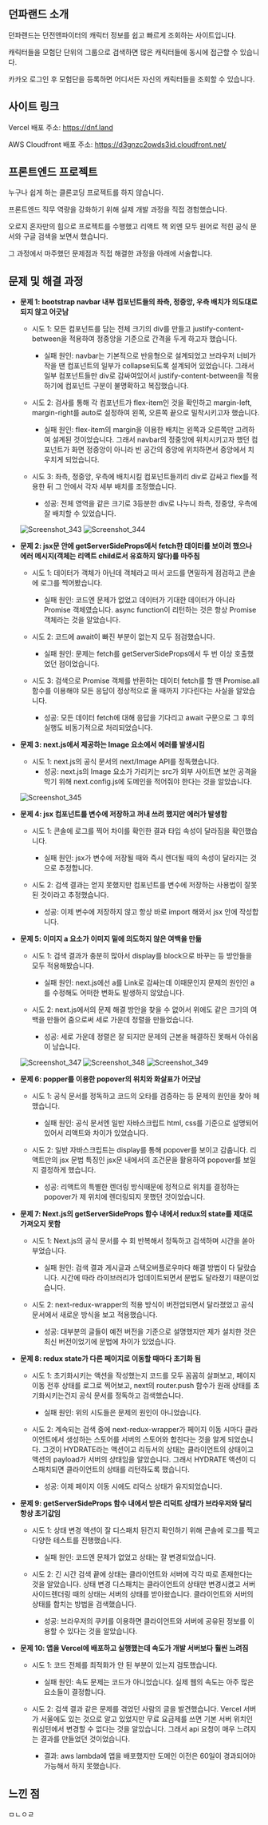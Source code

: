## 던파랜드 소개

던파랜드는 던전앤파이터의 캐릭터 정보를 쉽고 빠르게 조회하는 사이트입니다.

캐릭터들을 모험단 단위의 그룹으로 검색하면 많은 캐릭터들에 동시에 접근할 수 있습니다.

카카오 로그인 후 모험단을 등록하면 어디서든 자신의 캐릭터들을 조회할 수 있습니다.

## 사이트 링크

Vercel 배포 주소: https://dnf.land

AWS Cloudfront 배포 주소: https://d3gnzc2owds3id.cloudfront.net/

## 프론트엔드 프로젝트

누구나 쉽게 하는 클론코딩 프로젝트를 하지 않습니다.

프론트엔드 직무 역량을 강화하기 위해 실제 개발 과정을 직접 경험했습니다.

오로지 혼자만의 힘으로 프로젝트를 수행했고 리액트 책 외엔 모두 원어로 적힌 공식 문서와 구글 검색을 보면서 했습니다.

그 과정에서 마주했던 문제점과 직접 해결한 과정을 아래에 서술합니다.

## 문제 및 해결 과정

- **문제 1: bootstrap navbar 내부 컴포넌트들의 좌측, 정중앙, 우측 배치가 의도대로 되지 않고 어긋남**

  - 시도 1: 모든 컴포넌트를 담는 전체 크기의 div를 만들고 justify-content-between을 적용하여 정중앙을 기준으로 간격을 두게 하고자 했습니다.
    - 실패 원인: navbar는 기본적으로 반응형으로 설계되었고 브라우저 너비가 작을 땐 컴포넌트의 일부가 collapse되도록 설계되어 있었습니다. 그래서 일부 컴포넌트들만 div로 감싸여있어서 justify-content-between을 적용하기에 컴포넌트 구분이 불명확하고 복잡했습니다.
   
  - 시도 2: 검사를 통해 각 컴포넌트가 flex-item인 것을 확인하고 margin-left, margin-right를 auto로 설정하여 왼쪽, 오른쪽 끝으로 밀착시키고자 했습니다.
    - 실패 원인: flex-item의 margin을 이용한 배치는 왼쪽과 오른쪽만 고려하여 설계된 것이었습니다. 그래서 navbar의 정중앙에 위치시키고자 했던 컴포넌트가 화면 정중앙이 아니라 빈 공간의 중앙에 위치하면서 중앙에서 치우치게 되었습니다.
    
  - 시도 3: 좌측, 정중앙, 우측에 배치시킬 컴포넌트들끼리 div로 감싸고 flex를 적용한 뒤 그 안에서 각자 세부 배치를 조정했습니다.
    - 성공: 전체 영역을 같은 크기로 3등분한 div로 나누니 좌측, 정중앙, 우측에 잘 배치할 수 있었습니다.
    
  ![Screenshot_343](https://user-images.githubusercontent.com/59219773/137828142-a966997e-f253-4539-a497-61f327ef6476.png)
  ![Screenshot_344](https://user-images.githubusercontent.com/59219773/137828270-abb7063c-5184-4282-987e-d02c34458993.png)


- **문제 2: jsx문 안에 getServerSideProps에서 fetch한 데이터를 보이려 했으나 에러 메시지(객체는 리액트 child로서 유효하지 않다)를 마주침**

  - 시도 1: 데이터가 객체가 아닌데 객체라고 떠서 코드를 면밀하게 점검하고 콘솔에 로그를 찍어봤습니다.
    - 실패 원인: 코드엔 문제가 없었고 데이터가 기대한 데이터가 아니라 Promise 객체였습니다. async function이 리턴하는 것은 항상 Promise 객체라는 것을 알았습니다.
    
  - 시도 2: 코드에 await이 빠진 부분이 없는지 모두 점검했습니다.
    - 실패 원인: 문제는 fetch를 getServerSideProps에서 두 번 이상 호출했었던 점이었습니다.
    
  - 시도 3: 검색으로 Promise 객체를 반환하는 데이터 fetch를 할 땐 Promise.all 함수를 이용해야 모든 응답이 정상적으로 올 때까지 기다린다는 사실을 알았습니다.
    - 성공: 모든 데이터 fetch에 대해 응답을 기다리고 await 구문으로 그 후의 실행도 비동기적으로 처리되었습니다.


- **문제 3: next.js에서 제공하는 Image 요소에서 에러를 발생시킴**

  - 시도 1: next.js의 공식 문서의 next/Image API를 정독했습니다.
    - 성공: next.js의 Image 요소가 가리키는 src가 외부 사이트면 보안 공격을 막기 위해 next.config.js에 도메인을 적어줘야 한다는 것을 알았습니다.
    
  ![Screenshot_345](https://user-images.githubusercontent.com/59219773/137830116-ebb32908-f109-4398-aea0-398f66993296.png)


- **문제 4: jsx 컴포넌트를 변수에 저장하고 꺼내 쓰려 했지만 에러가 발생함**

  - 시도 1: 콘솔에 로그를 찍어 차이를 확인한 결과 타입 속성이 달라짐을 확인했습니다.
    - 실패 원인: jsx가 변수에 저장될 때와 즉시 렌더될 때의 속성이 달라지는 것으로 추정합니다.
  
  - 시도 2: 검색 결과는 얻지 못했지만 컴포넌트를 변수에 저장하는 사용법이 잘못된 것이라고 추정했습니다.
    - 성공: 이제 변수에 저장하지 않고 항상 바로 import 해와서 jsx 안에 작성합니다.


- **문제 5: 이미지 a 요소가 이미지 밑에 의도하지 않은 여백을 만듦**

  - 시도 1: 검색 결과가 충분히 많아서 display를 block으로 바꾸는 등 방안들을 모두 적용해봤습니다.
    - 실패 원인: next.js에선 a를 Link로 감싸는데 이때문인지 문제의 원인인 a를 수정해도 어떠한 변화도 발생하지 않았습니다.
  
  - 시도 2: next.js에서의 문제 해결 방안을 찾을 수 없어서 위에도 같은 크기의 여백을 만들어 줌으로써 세로 가운데 정렬을 만들었습니다.
    - 성공: 세로 가운데 정렬은 잘 되지만 문제의 근본을 해결하진 못해서 아쉬움이 남습니다.
  
  ![Screenshot_347](https://user-images.githubusercontent.com/59219773/138812352-89d242ba-7901-4667-acef-279f7f092638.png)
  ![Screenshot_348](https://user-images.githubusercontent.com/59219773/138812369-479bb2b7-ffc6-4130-af00-df43862d3e6e.png)
  ![Screenshot_349](https://user-images.githubusercontent.com/59219773/138812455-e29448ea-94ef-4387-80e4-fb78936c0209.png)


- **문제 6: popper를 이용한 popover의 위치와 화살표가 어긋남**

  - 시도 1: 공식 문서를 정독하고 코드의 오타를 검증하는 등 문제의 원인을 찾아 헤맸습니다.
    - 실패 원인: 공식 문서엔 일반 자바스크립트 html, css를 기준으로 설명되어 있어서 리액트와 차이가 있었습니다.

  - 시도 2: 일반 자바스크립트는 display를 통해 popover를 보이고 감춥니다. 리액트만의 jsx 문법 특징인 jsx문 내에서의 조건문을 활용하여 popover를 보일지 결정하게 했습니다.
    - 성공: 리액트의 특별한 렌더링 방식때문에 정적으로 위치를 결정하는 popover가 제 위치에 렌더링되지 못했던 것이었습니다.


- **문제 7: Next.js의 getServerSideProps 함수 내에서 redux의 state를 제대로 가져오지 못함**

  - 시도 1: Next.js의 공식 문서를 수 회 반복해서 정독하고 검색하며 시간을 쏟아 부었습니다.
    - 실패 원인: 검색 결과 게시글과 스택오버플로우마다 해결 방법이 다 달랐습니다. 시간에 따라 라이브러리가 업데이트되면서 문법도 달라졌기 때문이었습니다.

  - 시도 2: next-redux-wrapper의 적용 방식이 버전업되면서 달라졌었고 공식 문서에서 새로운 방식을 보고 적용했습니다.
    - 성공: 대부분의 글들이 예전 버전을 기준으로 설명했지만 제가 설치한 것은 최신 버전이었기에 문법에 차이가 있었습니다.


- **문제 8: redux state가 다른 페이지로 이동할 때마다 초기화 됨**

  - 시도 1: 초기화시키는 액션을 작성했는지 코드를 모두 꼼꼼히 살펴보고, 페이지 이동 전후 상태를 로그로 찍어보고, next의 router.push 함수가 원래 상태를 초기화시키는건지 공식 문서를 정독하고 검색했습니다.
    - 실패 원인: 위의 시도들은 문제의 원인이 아니었습니다.

  - 시도 2: 계속되는 검색 중에 next-redux-wrapper가 페이지 이동 시마다 클라이언트에서 생성하는 스토어를 서버의 스토어와 합친다는 것을 알게 되었습니다. 그것이 HYDRATE라는 액션이고 리듀서의 상태는 클라이언트의 상태이고 액션의 payload가 서버의 상태임을 알았습니다. 그래서 HYDRATE 액션이 디스패치되면 클라이언트의 상태를 리턴하도록 했습니다.
    - 성공: 이제 페이지 이동 시에도 리덕스 상태가 유지되었습니다.


- **문제 9: getServerSideProps 함수 내에서 받은 리덕트 상태가 브라우저와 달리 항상 초기값임**

  - 시도 1: 상태 변경 액션이 잘 디스패치 된건지 확인하기 위해 콘솔에 로그를 찍고 다양한 테스트를 진행했습니다.
    - 실패 원인: 코드엔 문제가 없었고 상태는 잘 변경되었습니다.

  - 시도 2: 긴 시간 검색 끝에 상태는 클라이언트와 서버에 각각 따로 존재한다는 것을 알았습니다. 상태 변경 디스패치는 클라이언트의 상태만 변경시켰고 서버사이드렌더링 때의 상태는 서버의 상태를 받아왔습니다. 클라이언트와 서버의 상태를 합치는 방법을 검색했습니다.
    - 성공: 브라우저의 쿠키를 이용하면 클라이언트와 서버에 공유된 정보를 이용할 수 있다는 것을 알았습니다.


- **문제 10: 앱을 Vercel에 배포하고 실행했는데 속도가 개발 서버보다 훨씬 느려짐**

  - 시도 1: 코드 전체를 최적화가 안 된 부분이 있는지 검토했습니다.
    - 실패 원인: 속도 문제는 코드가 아니었습니다. 실제 웹의 속도는 아주 많은 요소들이 결정합니다.

  - 시도 2: 검색 결과 같은 문제를 겪었던 사람의 글을 발견했습니다. Vercel 서버가 서울에도 있는 것으로 알고 있었지만 무료 요금제를 쓰면 기본 서버 위치인 워싱턴에서 변경할 수 없다는 것을 알았습니다. 그래서 api 요청이 매우 느려지는 결과를 만들었던 것이었습니다.
    - 결과: aws lambda에 앱을 배포했지만 도메인 이전은 60일이 경과되어야 가능해서 하지 못했습니다.


## 느낀 점

ㅁㄴㅇㄹ
